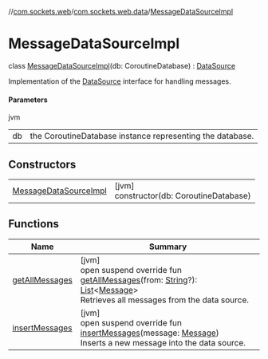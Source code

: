 //[com.sockets.web](../../../index.md)/[com.sockets.web.data](../index.md)/[MessageDataSourceImpl](index.md)

# MessageDataSourceImpl

class [MessageDataSourceImpl](index.md)(db: CoroutineDatabase) : [DataSource](../-data-source/index.md)

Implementation of the [DataSource](../-data-source/index.md) interface for handling messages.

#### Parameters

jvm

| | |
|---|---|
| db | the CoroutineDatabase instance representing the database. |

## Constructors

| | |
|---|---|
| [MessageDataSourceImpl](-message-data-source-impl.md) | [jvm]<br>constructor(db: CoroutineDatabase) |

## Functions

| Name | Summary |
|---|---|
| [getAllMessages](get-all-messages.md) | [jvm]<br>open suspend override fun [getAllMessages](get-all-messages.md)(from: [String](https://kotlinlang.org/api/latest/jvm/stdlib/kotlin/-string/index.html)?): [List](https://kotlinlang.org/api/latest/jvm/stdlib/kotlin.collections/-list/index.html)&lt;[Message](../-message/index.md)&gt;<br>Retrieves all messages from the data source. |
| [insertMessages](insert-messages.md) | [jvm]<br>open suspend override fun [insertMessages](insert-messages.md)(message: [Message](../-message/index.md))<br>Inserts a new message into the data source. |

